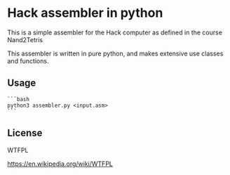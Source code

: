 # Hack assembler in python

This is a simple assembler for the Hack computer as defined in the course Nand2Tetris

This assembler is written in pure python, and makes extensive use classes and functions.

## Usage

    ```bash
    python3 assembler.py <input.asm> 
    ```

## License

WTFPL 

https://en.wikipedia.org/wiki/WTFPL
